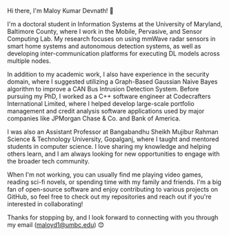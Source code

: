 Hi there, I'm Maloy Kumar Devnath! 👋

I'm a doctoral student in Information Systems at the University of Maryland, Baltimore County, where I work in the Mobile, Pervasive, and Sensor Computing Lab. My research focuses on using mmWave radar sensors in smart home systems and autonomous detection systems, as well as developing inter-communication platforms for executing DL models across multiple nodes. 

In addition to my academic work, I also have experience in the security domain, where I suggested utilizing a Graph-Based Gaussian Naive Bayes algorithm to improve a CAN Bus Intrusion Detection System. Before pursuing my PhD, I worked as a C++ software engineer at Codecrafters International Limited, where I helped develop large-scale portfolio management and credit analysis software applications used by major companies like JPMorgan Chase & Co. and Bank of America.

I was also an Assistant Professor at Bangabandhu Sheikh Mujibur Rahman Science & Technology University, Gopalganj, where I taught and mentored students in computer science. I love sharing my knowledge and helping others learn, and I am always looking for new opportunities to engage with the broader tech community.

When I'm not working, you can usually find me playing video games, reading sci-fi novels, or spending time with my family and friends. I'm a big fan of open-source software and enjoy contributing to various projects on GitHub, so feel free to check out my repositories and reach out if you're interested in collaborating!

Thanks for stopping by, and I look forward to connecting with you through my email (maloyd1@umbc.edu) 😊
